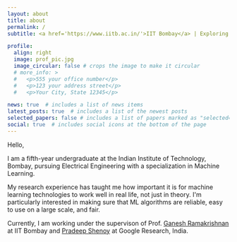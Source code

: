 ```yaml
---
layout: about
title: about
permalink: /
subtitle: <a href='https://www.iitb.ac.in/'>IIT Bombay</a> | Exploring the Unknown, One Algorithm at a Time. 

profile:
  align: right
  image: prof_pic.jpg
  image_circular: false # crops the image to make it circular
  # more_info: >
  #   <p>555 your office number</p>
  #   <p>123 your address street</p>
  #   <p>Your City, State 12345</p>

news: true  # includes a list of news items
latest_posts: true  # includes a list of the newest posts
selected_papers: false # includes a list of papers marked as "selected={true}"
social: true  # includes social icons at the bottom of the page
---
```

Hello,

I am a fifth-year undergraduate at the Indian Institute of Technology, Bombay, pursuing Electrical Engineering with a specialization in Machine Learning.

My research experience has taught me how important it is for machine learning technologies to work well in real life, not just in theory. I'm particularly interested in making sure that ML algorithms are reliable, easy to use on a large scale, and fair.

Currently, I am working under the supervison of Prof. [Ganesh Ramakrishnan](https://www.cse.iitb.ac.in/~ganesh/) at IIT Bombay and [Pradeep Shenoy](https://sites.google.com/site/pshenoyuw/) at Google Research, India.
